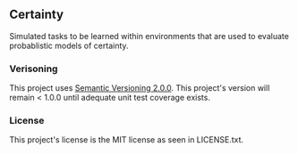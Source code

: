 ## Certainty

Simulated tasks to be learned within environments that are used to evaluate probablistic models of certainty.

### Verisoning

This project uses [Semantic Versioning 2.0.0](https://semver.org/spec/v2.0.0.html).
This project's version will remain < 1.0.0 until adequate unit test coverage exists.

### License

This project's license is the MIT license as seen in LICENSE.txt.
